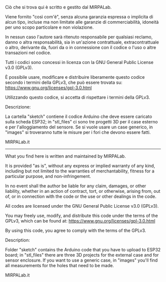 Ciò che si trova qui è scritto e gestito dal MIRPALab.

Viene fornito "così com'è", senza alcuna garanzia espressa o implicita di alcun tipo, incluse ma non limitate alle garanzie di commerciabilità, idoneità per uno scopo particolare e non violazione.

In nessun caso l'autore sarà ritenuto responsabile per qualsiasi reclamo, danno o altra responsabilità, sia in un'azione contrattuale, extracontrattuale o altro, derivante da, fuori da o in connessione con il codice o l'uso o altre transazioni nel codice.

Tutti i codici sono concessi in licenza con la GNU General Public License v3.0 (GPLv3).

È possibile usare, modificare e distribuire liberamente questo codice secondo i termini della GPLv3, che può essere trovata su: https://www.gnu.org/licenses/gpl-3.0.html

Utilizzando questo codice, si accetta di rispettare i termini della GPLv3.

Descrizione:

La cartella "sketch" contiene il codice Arduino che deve essere caricato sulla scheda ESP32; in "stl_files" ci sono tre progetti 3D per il case esterno e per l'alloggiamento del sensore.
Se si vuole usare un case generico, in "images" si troveranno tutte le misure per i fori che devono essere fatti.

MIRPALab.it

--------------------------------------------------

What you find here is written and maintained by MIRPALab.

It is provided "as is", without any express or implied warranty of any kind, including but not limited to the warranties of merchantability, fitness for a particular purpose, and non-infringement.

In no event shall the author be liable for any claim, damages, or other liability, whether in an action of contract, tort, or otherwise, arising from, out of, or in connection with the code or the use or other dealings in the code.

All codes are licensed under the GNU General Public License v3.0 (GPLv3).

You may freely use, modify, and distribute this code under the terms of the GPLv3, which can be found at: https://www.gnu.org/licenses/gpl-3.0.html

By using this code, you agree to comply with the terms of the GPLv3.

Description:

Folder "sketch" contains the Arduino code that you have to upload to ESP32 board; in "stl_files" there are three 3D projects for the external case and for sensor enclosure.
If you want to use a generic case, in "images" you'll find all measurements for the holes that need to be made.

MIRPALab.it
